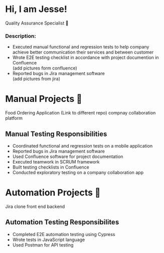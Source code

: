 # Hi, I am Jesse!
Quality Assurance Specialist 🫶

<h3>Description:</h3>
<p>
  <ul>
    <li> Executed manual functional and regression tests to help company achieve better communication their services and between customer</li>
    <li>Wrote E2E testing checklist in accordance with project documention in Confluence</li> (add pictures form confluence) 
    <li>Reported bugs in Jira management software</li>  (add pictures from jira)
  </ul>
</p>

<h1>Manual Projects 💪 </h1> 
Food Ordering Application (Link to different repo)
compnay collaboration platform

<h2>Manual Testing Responsibilities</h2>
<ul>
  <li>Coordinated functional and regression tests
      on a mobile application</li>
<li>Reported bugs in Jira management software</li>
<li>Used Confluence software for project documentation</li>
<li>Executed teamwork in SCRUM framework</li>
<li>Built testing checklists in Confluence</li>
<li>Conducted exploratory testing on a company
     collaboration app</li>
</ul>

<h1>Automation Projects 🚗 </h1>
Jira clone front end 
backend

<h2>Automation Testing Responsibilites</h2>
  <ul>
    <li>Completed E2E automation testing using Cypress</li>
    <li>Wrote tests in JavaScript language</li>
    <li>Used Postman for API testing</li>
  </ul>

